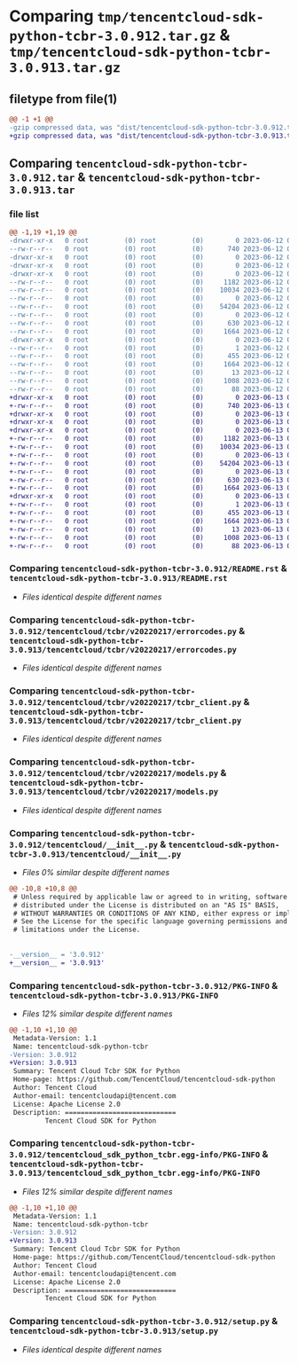# Comparing `tmp/tencentcloud-sdk-python-tcbr-3.0.912.tar.gz` & `tmp/tencentcloud-sdk-python-tcbr-3.0.913.tar.gz`

## filetype from file(1)

```diff
@@ -1 +1 @@
-gzip compressed data, was "dist/tencentcloud-sdk-python-tcbr-3.0.912.tar", last modified: Mon Jun 12 03:12:43 2023, max compression
+gzip compressed data, was "dist/tencentcloud-sdk-python-tcbr-3.0.913.tar", last modified: Tue Jun 13 02:25:47 2023, max compression
```

## Comparing `tencentcloud-sdk-python-tcbr-3.0.912.tar` & `tencentcloud-sdk-python-tcbr-3.0.913.tar`

### file list

```diff
@@ -1,19 +1,19 @@
-drwxr-xr-x   0 root         (0) root         (0)        0 2023-06-12 03:12:43.000000 tencentcloud-sdk-python-tcbr-3.0.912/
--rw-r--r--   0 root         (0) root         (0)      740 2023-06-12 03:12:43.000000 tencentcloud-sdk-python-tcbr-3.0.912/README.rst
-drwxr-xr-x   0 root         (0) root         (0)        0 2023-06-12 03:12:43.000000 tencentcloud-sdk-python-tcbr-3.0.912/tencentcloud/
-drwxr-xr-x   0 root         (0) root         (0)        0 2023-06-12 03:12:43.000000 tencentcloud-sdk-python-tcbr-3.0.912/tencentcloud/tcbr/
-drwxr-xr-x   0 root         (0) root         (0)        0 2023-06-12 03:12:43.000000 tencentcloud-sdk-python-tcbr-3.0.912/tencentcloud/tcbr/v20220217/
--rw-r--r--   0 root         (0) root         (0)     1182 2023-06-12 03:12:43.000000 tencentcloud-sdk-python-tcbr-3.0.912/tencentcloud/tcbr/v20220217/errorcodes.py
--rw-r--r--   0 root         (0) root         (0)    10034 2023-06-12 03:12:43.000000 tencentcloud-sdk-python-tcbr-3.0.912/tencentcloud/tcbr/v20220217/tcbr_client.py
--rw-r--r--   0 root         (0) root         (0)        0 2023-06-12 03:12:43.000000 tencentcloud-sdk-python-tcbr-3.0.912/tencentcloud/tcbr/v20220217/__init__.py
--rw-r--r--   0 root         (0) root         (0)    54204 2023-06-12 03:12:43.000000 tencentcloud-sdk-python-tcbr-3.0.912/tencentcloud/tcbr/v20220217/models.py
--rw-r--r--   0 root         (0) root         (0)        0 2023-06-12 03:12:43.000000 tencentcloud-sdk-python-tcbr-3.0.912/tencentcloud/tcbr/__init__.py
--rw-r--r--   0 root         (0) root         (0)      630 2023-06-12 03:12:43.000000 tencentcloud-sdk-python-tcbr-3.0.912/tencentcloud/__init__.py
--rw-r--r--   0 root         (0) root         (0)     1664 2023-06-12 03:12:43.000000 tencentcloud-sdk-python-tcbr-3.0.912/PKG-INFO
-drwxr-xr-x   0 root         (0) root         (0)        0 2023-06-12 03:12:43.000000 tencentcloud-sdk-python-tcbr-3.0.912/tencentcloud_sdk_python_tcbr.egg-info/
--rw-r--r--   0 root         (0) root         (0)        1 2023-06-12 03:12:43.000000 tencentcloud-sdk-python-tcbr-3.0.912/tencentcloud_sdk_python_tcbr.egg-info/dependency_links.txt
--rw-r--r--   0 root         (0) root         (0)      455 2023-06-12 03:12:43.000000 tencentcloud-sdk-python-tcbr-3.0.912/tencentcloud_sdk_python_tcbr.egg-info/SOURCES.txt
--rw-r--r--   0 root         (0) root         (0)     1664 2023-06-12 03:12:43.000000 tencentcloud-sdk-python-tcbr-3.0.912/tencentcloud_sdk_python_tcbr.egg-info/PKG-INFO
--rw-r--r--   0 root         (0) root         (0)       13 2023-06-12 03:12:43.000000 tencentcloud-sdk-python-tcbr-3.0.912/tencentcloud_sdk_python_tcbr.egg-info/top_level.txt
--rw-r--r--   0 root         (0) root         (0)     1008 2023-06-12 03:12:43.000000 tencentcloud-sdk-python-tcbr-3.0.912/setup.py
--rw-r--r--   0 root         (0) root         (0)       88 2023-06-12 03:12:43.000000 tencentcloud-sdk-python-tcbr-3.0.912/setup.cfg
+drwxr-xr-x   0 root         (0) root         (0)        0 2023-06-13 02:25:47.000000 tencentcloud-sdk-python-tcbr-3.0.913/
+-rw-r--r--   0 root         (0) root         (0)      740 2023-06-13 02:25:47.000000 tencentcloud-sdk-python-tcbr-3.0.913/README.rst
+drwxr-xr-x   0 root         (0) root         (0)        0 2023-06-13 02:25:47.000000 tencentcloud-sdk-python-tcbr-3.0.913/tencentcloud/
+drwxr-xr-x   0 root         (0) root         (0)        0 2023-06-13 02:25:47.000000 tencentcloud-sdk-python-tcbr-3.0.913/tencentcloud/tcbr/
+drwxr-xr-x   0 root         (0) root         (0)        0 2023-06-13 02:25:47.000000 tencentcloud-sdk-python-tcbr-3.0.913/tencentcloud/tcbr/v20220217/
+-rw-r--r--   0 root         (0) root         (0)     1182 2023-06-13 02:25:47.000000 tencentcloud-sdk-python-tcbr-3.0.913/tencentcloud/tcbr/v20220217/errorcodes.py
+-rw-r--r--   0 root         (0) root         (0)    10034 2023-06-13 02:25:47.000000 tencentcloud-sdk-python-tcbr-3.0.913/tencentcloud/tcbr/v20220217/tcbr_client.py
+-rw-r--r--   0 root         (0) root         (0)        0 2023-06-13 02:25:47.000000 tencentcloud-sdk-python-tcbr-3.0.913/tencentcloud/tcbr/v20220217/__init__.py
+-rw-r--r--   0 root         (0) root         (0)    54204 2023-06-13 02:25:47.000000 tencentcloud-sdk-python-tcbr-3.0.913/tencentcloud/tcbr/v20220217/models.py
+-rw-r--r--   0 root         (0) root         (0)        0 2023-06-13 02:25:47.000000 tencentcloud-sdk-python-tcbr-3.0.913/tencentcloud/tcbr/__init__.py
+-rw-r--r--   0 root         (0) root         (0)      630 2023-06-13 02:25:47.000000 tencentcloud-sdk-python-tcbr-3.0.913/tencentcloud/__init__.py
+-rw-r--r--   0 root         (0) root         (0)     1664 2023-06-13 02:25:47.000000 tencentcloud-sdk-python-tcbr-3.0.913/PKG-INFO
+drwxr-xr-x   0 root         (0) root         (0)        0 2023-06-13 02:25:47.000000 tencentcloud-sdk-python-tcbr-3.0.913/tencentcloud_sdk_python_tcbr.egg-info/
+-rw-r--r--   0 root         (0) root         (0)        1 2023-06-13 02:25:47.000000 tencentcloud-sdk-python-tcbr-3.0.913/tencentcloud_sdk_python_tcbr.egg-info/dependency_links.txt
+-rw-r--r--   0 root         (0) root         (0)      455 2023-06-13 02:25:47.000000 tencentcloud-sdk-python-tcbr-3.0.913/tencentcloud_sdk_python_tcbr.egg-info/SOURCES.txt
+-rw-r--r--   0 root         (0) root         (0)     1664 2023-06-13 02:25:47.000000 tencentcloud-sdk-python-tcbr-3.0.913/tencentcloud_sdk_python_tcbr.egg-info/PKG-INFO
+-rw-r--r--   0 root         (0) root         (0)       13 2023-06-13 02:25:47.000000 tencentcloud-sdk-python-tcbr-3.0.913/tencentcloud_sdk_python_tcbr.egg-info/top_level.txt
+-rw-r--r--   0 root         (0) root         (0)     1008 2023-06-13 02:25:47.000000 tencentcloud-sdk-python-tcbr-3.0.913/setup.py
+-rw-r--r--   0 root         (0) root         (0)       88 2023-06-13 02:25:47.000000 tencentcloud-sdk-python-tcbr-3.0.913/setup.cfg
```

### Comparing `tencentcloud-sdk-python-tcbr-3.0.912/README.rst` & `tencentcloud-sdk-python-tcbr-3.0.913/README.rst`

 * *Files identical despite different names*

### Comparing `tencentcloud-sdk-python-tcbr-3.0.912/tencentcloud/tcbr/v20220217/errorcodes.py` & `tencentcloud-sdk-python-tcbr-3.0.913/tencentcloud/tcbr/v20220217/errorcodes.py`

 * *Files identical despite different names*

### Comparing `tencentcloud-sdk-python-tcbr-3.0.912/tencentcloud/tcbr/v20220217/tcbr_client.py` & `tencentcloud-sdk-python-tcbr-3.0.913/tencentcloud/tcbr/v20220217/tcbr_client.py`

 * *Files identical despite different names*

### Comparing `tencentcloud-sdk-python-tcbr-3.0.912/tencentcloud/tcbr/v20220217/models.py` & `tencentcloud-sdk-python-tcbr-3.0.913/tencentcloud/tcbr/v20220217/models.py`

 * *Files identical despite different names*

### Comparing `tencentcloud-sdk-python-tcbr-3.0.912/tencentcloud/__init__.py` & `tencentcloud-sdk-python-tcbr-3.0.913/tencentcloud/__init__.py`

 * *Files 0% similar despite different names*

```diff
@@ -10,8 +10,8 @@
 # Unless required by applicable law or agreed to in writing, software
 # distributed under the License is distributed on an "AS IS" BASIS,
 # WITHOUT WARRANTIES OR CONDITIONS OF ANY KIND, either express or implied.
 # See the License for the specific language governing permissions and
 # limitations under the License.
 
 
-__version__ = '3.0.912'
+__version__ = '3.0.913'
```

### Comparing `tencentcloud-sdk-python-tcbr-3.0.912/PKG-INFO` & `tencentcloud-sdk-python-tcbr-3.0.913/PKG-INFO`

 * *Files 12% similar despite different names*

```diff
@@ -1,10 +1,10 @@
 Metadata-Version: 1.1
 Name: tencentcloud-sdk-python-tcbr
-Version: 3.0.912
+Version: 3.0.913
 Summary: Tencent Cloud Tcbr SDK for Python
 Home-page: https://github.com/TencentCloud/tencentcloud-sdk-python
 Author: Tencent Cloud
 Author-email: tencentcloudapi@tencent.com
 License: Apache License 2.0
 Description: ============================
         Tencent Cloud SDK for Python
```

### Comparing `tencentcloud-sdk-python-tcbr-3.0.912/tencentcloud_sdk_python_tcbr.egg-info/PKG-INFO` & `tencentcloud-sdk-python-tcbr-3.0.913/tencentcloud_sdk_python_tcbr.egg-info/PKG-INFO`

 * *Files 12% similar despite different names*

```diff
@@ -1,10 +1,10 @@
 Metadata-Version: 1.1
 Name: tencentcloud-sdk-python-tcbr
-Version: 3.0.912
+Version: 3.0.913
 Summary: Tencent Cloud Tcbr SDK for Python
 Home-page: https://github.com/TencentCloud/tencentcloud-sdk-python
 Author: Tencent Cloud
 Author-email: tencentcloudapi@tencent.com
 License: Apache License 2.0
 Description: ============================
         Tencent Cloud SDK for Python
```

### Comparing `tencentcloud-sdk-python-tcbr-3.0.912/setup.py` & `tencentcloud-sdk-python-tcbr-3.0.913/setup.py`

 * *Files identical despite different names*

